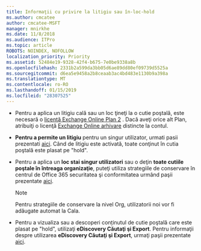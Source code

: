 ```yaml
---
title: Informaţii cu privire la litigiu sau în-loc-hold
ms.author: cmcatee
author: cmcatee-MSFT
manager: mnirkhe
ms.date: 11/8/2018
ms.audience: ITPro
ms.topic: article
ROBOTS: NOINDEX, NOFOLLOW
localization_priority: Priority
ms.assetid: 52484e19-9328-42f4-b675-7e0be9338a8b
ms.openlocfilehash: 2331b2a599da3bb05d6ae89dd80ef09739d5525a
ms.sourcegitcommit: d6ea5e9458a2b8ceaab3ac4bd483e1130b9a398a
ms.translationtype: MT
ms.contentlocale: ro-RO
ms.lasthandoff: 01/15/2019
ms.locfileid: "28307525"
---
```

- Pentru a aplica un litigiu cală sau un loc ţineţi la o cutie poştală, este necesară o [licenţă Exchange Online Plan 2](https://docs.microsoft.com/en-us/office365/servicedescriptions/office-365-platform-service-description/office-365-plan-options) . Dacă aveţi orice alt Plan, atribuiţi o licenţă [Exchange Online arhivare](https://docs.microsoft.com/en-us/office365/servicedescriptions/exchange-online-archiving-service-description/exchange-online-archiving-service-description) distincte la contul. 
    
- **Pentru a permite un litigiu** pentru un singur utilizator, urmati pasii prezentati [aici](https://docs.microsoft.com/en-us/office365/SecurityCompliance/place-a-mailbox-on-litigation-hold). Când de litigiu este activată, toate conţinut în cutia poştală este plasat pe "hold".
    
- Pentru a aplica un **loc stai singur utilizatori** sau o deţin **toate cutiile poştale în întreaga organizaţie**, puteţi utiliza strategiile de conservare în centrul de Office 365 securitatea şi conformitatea urmând paşii prezentate [aici](https://docs.microsoft.com/en-us/Office365/securitycompliance/retention-policies ).
    
    > [!NOTE]
    > Pentru strategiile de conservare la nivel Org, utilizatorii noi vor fi adăugate automat la Cala. 
  
- Pentru a vizualiza sau a descoperi conținutul de cutie poştală care este plasat pe "hold", utilizaţi **eDiscovery Căutaţi şi Export**. Pentru informaţii despre utilizarea **eDiscovery Căutaţi şi Export**, urmaţi paşii prezentate [aici](https://docs.microsoft.com/en-us/office365/securitycompliance/export-search-results).
    

